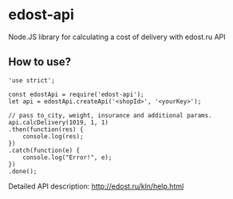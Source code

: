 # edost-api
Node.JS library for calculating a cost of delivery with edost.ru API 

## How to use?

```
'use strict';

const edostApi = require('edost-api');
let api = edostApi.createApi('<shopId>', '<yourKey>');

// pass to_city, weight, insurance and additional params.
api.calcDelivery(1019, 1, 1)
.then(function(res) {
	console.log(res);
})
.catch(function(e) {
	console.log("Error!", e);
})
.done();
```

Detailed API description: http://edost.ru/kln/help.html